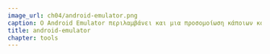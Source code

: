 ```yaml
---
image_url: ch04/android-emulator.png
caption: Ο Android Emulator περιλαμβάνει και μια προσομοίωση κάποιων κουμπιών που συνήθως έχουν τα έξυπνα κινητά.
title: android-emulator
chapter: tools
---
```

